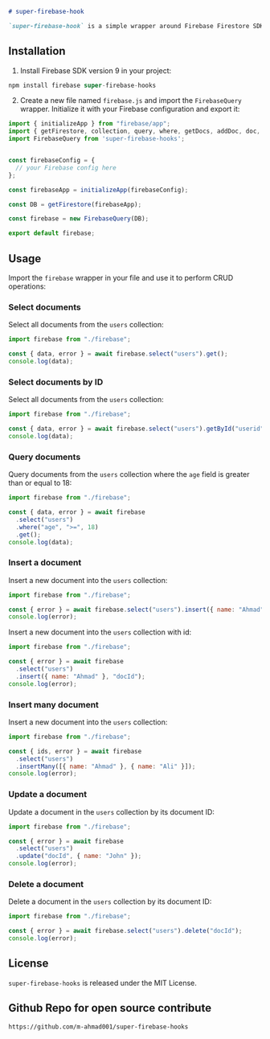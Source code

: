 ```markdown
# super-firebase-hook

`super-firebase-hook` is a simple wrapper around Firebase Firestore SDK version 9 that provides a chainable API for performing CRUD operations.


```
## Installation
1. Install Firebase SDK version 9 in your project:
```javascript
npm install firebase super-firebase-hooks
```
2. Create a new file named `firebase.js` and import the `FirebaseQuery` wrapper. Initialize it with your Firebase configuration and export it:

```javascript
import { initializeApp } from "firebase/app";
import { getFirestore, collection, query, where, getDocs, addDoc, doc, updateDoc, deleteDoc } from "firebase/firestore";
import FirebaseQuery from 'super-firebase-hooks';


const firebaseConfig = {
  // your Firebase config here
};

const firebaseApp = initializeApp(firebaseConfig);

const DB = getFirestore(firebaseApp);

const firebase = new FirebaseQuery(DB);

export default firebase;
````

## Usage

Import the `firebase` wrapper in your file and use it to perform CRUD operations:

### Select documents

Select all documents from the `users` collection:

```javascript
import firebase from "./firebase";

const { data, error } = await firebase.select("users").get();
console.log(data);
```

### Select documents by ID

Select all documents from the `users` collection:

```javascript
import firebase from "./firebase";

const { data, error } = await firebase.select("users").getById("userid");
console.log(data);
```

### Query documents

Query documents from the `users` collection where the `age` field is greater than or equal to 18:

```javascript
import firebase from "./firebase";

const { data, error } = await firebase
  .select("users")
  .where("age", ">=", 18)
  .get();
console.log(data);
```

### Insert a document

Insert a new document into the `users` collection:

```javascript
import firebase from "./firebase";

const { error } = await firebase.select("users").insert({ name: "Ahmad" });
console.log(error);
```

Insert a new document into the `users` collection with id:

```javascript
import firebase from "./firebase";

const { error } = await firebase
  .select("users")
  .insert({ name: "Ahmad" }, "docId");
console.log(error);
```

### Insert many document

Insert a new document into the `users` collection:

```javascript
import firebase from "./firebase";

const { ids, error } = await firebase
  .select("users")
  .insertMany([{ name: "Ahmad" }, { name: "Ali" }]);
console.log(error);
```

### Update a document

Update a document in the `users` collection by its document ID:

```javascript
import firebase from "./firebase";

const { error } = await firebase
  .select("users")
  .update("docId", { name: "John" });
console.log(error);
```

### Delete a document

Delete a document in the `users` collection by its document ID:

```javascript
import firebase from "./firebase";

const { error } = await firebase.select("users").delete("docId");
console.log(error);
```

## License

`super-firebase-hooks` is released under the MIT License.

## Github Repo for open source contribute

```
https://github.com/m-ahmad001/super-firebase-hooks
```


<!-- Security scan triggered at 2025-09-02 00:24:32 -->

<!-- Security scan triggered at 2025-09-09 05:27:26 -->

<!-- Security scan triggered at 2025-09-28 15:30:08 -->